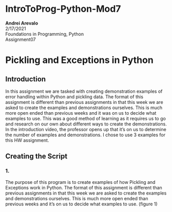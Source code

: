 # IntroToProg-Python-Mod7

**Andrei Arevalo**  
2/17/2021  
Foundations in Programming, Python  
Assignment07  

# Pickling and Exceptions in Python

## Introduction
In this assignment we are tasked with creating demonstration examples of error handling within Python and pickling data. The format of this assignment is different than previous assignments in that this week we are asked to create the examples and demonstrations ourselves. This is much more open ended than previous weeks and it was on us to decide what examples to use. This was a good method of learning as it requires us to go and research on our own about different ways to create the demonstrations. In the introduction video, the professor opens up that it’s on us to determine the number of examples and demonstrations. I chose to use 3 examples for this HW assignment.  

## Creating the Script
### 1.
The purpose of this program is to create examples of how Pickling and Exceptions work in Python. The format of this assignment is different than previous assignments in that this week we are asked to create the examples and demonstrations ourselves. This is much more open ended than previous weeks and it’s on us to decide what examples to use. (figure 1)  
